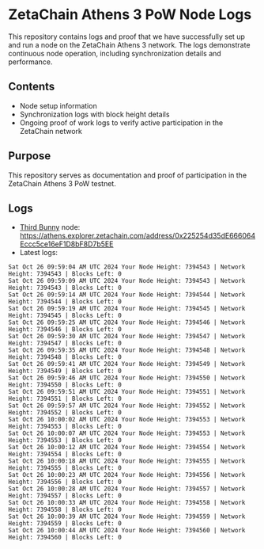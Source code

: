 # ZetaChain Athens 3 PoW Node Logs
This repository contains logs and proof that we have successfully set up and run a node on the ZetaChain Athens 3 network. The logs demonstrate continuous node operation, including synchronization details and performance.

## Contents
- Node setup information
- Synchronization logs with block height details
- Ongoing proof of work logs to verify active participation in the ZetaChain network

## Purpose
This repository serves as documentation and proof of participation in the ZetaChain Athens 3 PoW testnet.

## Logs

- [Third Bunny](https://thirdbunny.xyz/) node: https://athens.explorer.zetachain.com/address/0x225254d35dE666064Eccc5ce16eF1D8bF8D7b5EE
- Latest logs:
```
Sat Oct 26 09:59:04 AM UTC 2024 Your Node Height: 7394543 | Network Height: 7394543 | Blocks Left: 0
Sat Oct 26 09:59:09 AM UTC 2024 Your Node Height: 7394543 | Network Height: 7394543 | Blocks Left: 0
Sat Oct 26 09:59:14 AM UTC 2024 Your Node Height: 7394544 | Network Height: 7394544 | Blocks Left: 0
Sat Oct 26 09:59:19 AM UTC 2024 Your Node Height: 7394545 | Network Height: 7394545 | Blocks Left: 0
Sat Oct 26 09:59:25 AM UTC 2024 Your Node Height: 7394546 | Network Height: 7394546 | Blocks Left: 0
Sat Oct 26 09:59:30 AM UTC 2024 Your Node Height: 7394547 | Network Height: 7394547 | Blocks Left: 0
Sat Oct 26 09:59:35 AM UTC 2024 Your Node Height: 7394548 | Network Height: 7394548 | Blocks Left: 0
Sat Oct 26 09:59:41 AM UTC 2024 Your Node Height: 7394549 | Network Height: 7394549 | Blocks Left: 0
Sat Oct 26 09:59:46 AM UTC 2024 Your Node Height: 7394550 | Network Height: 7394550 | Blocks Left: 0
Sat Oct 26 09:59:51 AM UTC 2024 Your Node Height: 7394551 | Network Height: 7394551 | Blocks Left: 0
Sat Oct 26 09:59:57 AM UTC 2024 Your Node Height: 7394552 | Network Height: 7394552 | Blocks Left: 0
Sat Oct 26 10:00:02 AM UTC 2024 Your Node Height: 7394553 | Network Height: 7394553 | Blocks Left: 0
Sat Oct 26 10:00:07 AM UTC 2024 Your Node Height: 7394553 | Network Height: 7394553 | Blocks Left: 0
Sat Oct 26 10:00:12 AM UTC 2024 Your Node Height: 7394554 | Network Height: 7394554 | Blocks Left: 0
Sat Oct 26 10:00:18 AM UTC 2024 Your Node Height: 7394555 | Network Height: 7394555 | Blocks Left: 0
Sat Oct 26 10:00:23 AM UTC 2024 Your Node Height: 7394556 | Network Height: 7394556 | Blocks Left: 0
Sat Oct 26 10:00:28 AM UTC 2024 Your Node Height: 7394557 | Network Height: 7394557 | Blocks Left: 0
Sat Oct 26 10:00:33 AM UTC 2024 Your Node Height: 7394558 | Network Height: 7394558 | Blocks Left: 0
Sat Oct 26 10:00:39 AM UTC 2024 Your Node Height: 7394559 | Network Height: 7394559 | Blocks Left: 0
Sat Oct 26 10:00:44 AM UTC 2024 Your Node Height: 7394560 | Network Height: 7394560 | Blocks Left: 0
```
